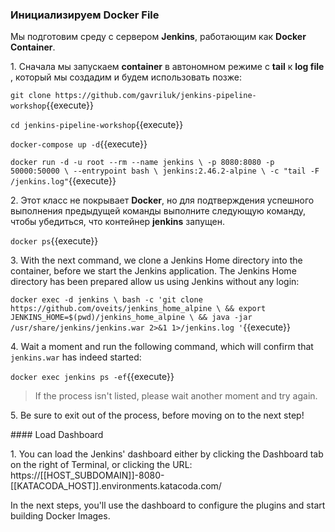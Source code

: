 ### Инициализируем **Docker File**

Мы подготовим среду с сервером **Jenkins**, работающим как **Docker Container**.

1\. Сначала мы запускаем **container**  в автономном режиме с **tail** к **log file** , который мы создадим и будем использовать позже:

```git clone https://github.com/gavriluk/jenkins-pipeline-workshop```{{execute}}


```cd jenkins-pipeline-workshop```{{execute}}


```docker-compose up -d```{{execute}}


`docker run -d -u root --rm --name jenkins \
    -p 8080:8080 -p 50000:50000 \
    --entrypoint bash \
    jenkins:2.46.2-alpine \
    -c "tail -F /jenkins.log"`{{execute}}

2\. Этот класс не покрывает **Docker**, но для подтверждения успешного выполнения предыдущей команды выполните следующую команду, чтобы убедиться, что контейнер **jenkins** запущен.

`docker ps`{{execute}}

3\. With the next command, we clone a Jenkins Home directory into the container, before we start the Jenkins application. The Jenkins Home directory has been prepared  allow us using Jenkins without any login:

`docker exec -d jenkins \
    bash -c 'git clone https://github.com/oveits/jenkins_home_alpine \
        && export JENKINS_HOME=$(pwd)/jenkins_home_alpine \
        && java -jar /usr/share/jenkins/jenkins.war 2>&1 1>/jenkins.log '`{{execute}}

4\. Wait a moment and run the following command, which will confirm that `jenkins.war` has indeed started:

`docker exec jenkins ps -ef`{{execute}}

> If the process isn't listed, please wait another moment and try again.

5\. Be sure to exit out of the process, before moving on to the next step!

#### Load Dashboard

1\. You can load the Jenkins' dashboard either by clicking the Dashboard tab on the right of Terminal, or clicking the URL: https://[[HOST_SUBDOMAIN]]-8080-[[KATACODA_HOST]].environments.katacoda.com/

In the next steps, you'll use the dashboard to configure the plugins and start building Docker Images.
